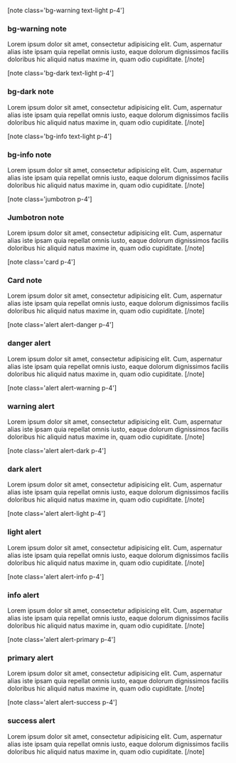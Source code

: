 
[note class='bg-warning text-light  p-4']
### bg-warning note
Lorem ipsum dolor sit amet, consectetur adipisicing elit. Cum, aspernatur alias iste ipsam quia repellat omnis iusto, eaque dolorum dignissimos facilis doloribus hic aliquid natus maxime in, quam odio cupiditate.
[/note]

[note class='bg-dark text-light  p-4']
### bg-dark note
Lorem ipsum dolor sit amet, consectetur adipisicing elit. Cum, aspernatur alias iste ipsam quia repellat omnis iusto, eaque dolorum dignissimos facilis doloribus hic aliquid natus maxime in, quam odio cupiditate.
[/note]

[note class='bg-info text-light  p-4']
### bg-info note
Lorem ipsum dolor sit amet, consectetur adipisicing elit. Cum, aspernatur alias iste ipsam quia repellat omnis iusto, eaque dolorum dignissimos facilis doloribus hic aliquid natus maxime in, quam odio cupiditate.
[/note]

[note class='jumbotron p-4']
### Jumbotron note
Lorem ipsum dolor sit amet, consectetur adipisicing elit. Cum, aspernatur alias iste ipsam quia repellat omnis iusto, eaque dolorum dignissimos facilis doloribus hic aliquid natus maxime in, quam odio cupiditate.
[/note]

[note class='card p-4']
### Card note
Lorem ipsum dolor sit amet, consectetur adipisicing elit. Cum, aspernatur alias iste ipsam quia repellat omnis iusto, eaque dolorum dignissimos facilis doloribus hic aliquid natus maxime in, quam odio cupiditate.
[/note]


[note class='alert alert-danger p-4']
### danger alert
Lorem ipsum dolor sit amet, consectetur adipisicing elit. Cum, aspernatur alias iste ipsam quia repellat omnis iusto, eaque dolorum dignissimos facilis doloribus hic aliquid natus maxime in, quam odio cupiditate.
[/note]

[note class='alert alert-warning p-4']
### warning alert
Lorem ipsum dolor sit amet, consectetur adipisicing elit. Cum, aspernatur alias iste ipsam quia repellat omnis iusto, eaque dolorum dignissimos facilis doloribus hic aliquid natus maxime in, quam odio cupiditate.
[/note]

[note class='alert alert-dark p-4']
### dark alert
Lorem ipsum dolor sit amet, consectetur adipisicing elit. Cum, aspernatur alias iste ipsam quia repellat omnis iusto, eaque dolorum dignissimos facilis doloribus hic aliquid natus maxime in, quam odio cupiditate.
[/note]


[note class='alert alert-light p-4']
### light alert
Lorem ipsum dolor sit amet, consectetur adipisicing elit. Cum, aspernatur alias iste ipsam quia repellat omnis iusto, eaque dolorum dignissimos facilis doloribus hic aliquid natus maxime in, quam odio cupiditate.
[/note]

[note class='alert alert-info p-4']
### info alert
Lorem ipsum dolor sit amet, consectetur adipisicing elit. Cum, aspernatur alias iste ipsam quia repellat omnis iusto, eaque dolorum dignissimos facilis doloribus hic aliquid natus maxime in, quam odio cupiditate.
[/note]


[note class='alert alert-primary p-4']
### primary alert
Lorem ipsum dolor sit amet, consectetur adipisicing elit. Cum, aspernatur alias iste ipsam quia repellat omnis iusto, eaque dolorum dignissimos facilis doloribus hic aliquid natus maxime in, quam odio cupiditate.
[/note]


[note class='alert alert-success p-4']
### success alert
Lorem ipsum dolor sit amet, consectetur adipisicing elit. Cum, aspernatur alias iste ipsam quia repellat omnis iusto, eaque dolorum dignissimos facilis doloribus hic aliquid natus maxime in, quam odio cupiditate.
[/note]

